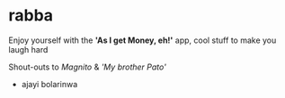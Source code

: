 # rabba
Enjoy yourself with the **'As I get Money, eh!'** app, cool stuff to make you laugh hard

Shout-outs to *Magnito* & *'My brother Pato'*
* ajayi bolarinwa 